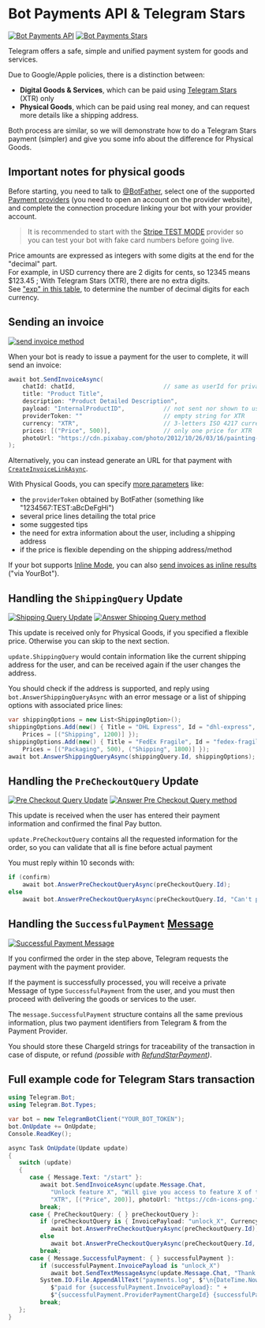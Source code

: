 # Bot Payments API & Telegram Stars

[![Bot Payments API](https://img.shields.io/badge/Bot_Payments_API-Physical_Goods_-blue.svg?style=flat-square)](https://core.telegram.org/bots/payments)
[![Bot Payments Stars](https://img.shields.io/badge/Bot_Payments_API-Digital_Goods-blue.svg?style=flat-square)](https://core.telegram.org/bots/payments)

Telegram offers a safe, simple and unified payment system for goods and services.

Due to Google/Apple policies, there is a distinction between:
- **Digital Goods & Services**, which can be paid using [Telegram Stars](https://telegram.org/blog/telegram-stars) (XTR) only
- **Physical Goods**, which can be paid using real money, and can request more details like a shipping address.

Both process are similar, so we will demonstrate how to do a Telegram Stars payment (simpler) and give you some info about the difference for Physical Goods.

## Important notes for physical goods

Before starting, you need to talk to [@BotFather](https://t.me/BotFather), select one of the supported
[Payment providers](https://core.telegram.org/bots/payments#supported-payment-providers)
(you need to open an account on the provider website), and complete the connection procedure
linking your bot with your provider account.
>It is recommended to start with the [Stripe TEST MODE](https://core.telegram.org/bots/payments#testing-payments-the-39stripe-test-mode-39-provider)
provider so you can test your bot with fake card numbers before going live.

Price amounts are expressed as integers with some digits at the end for the "decimal" part.  
For example, in USD currency there are 2 digits for cents, so 12345 means $123.45 ; With Telegram Stars (XTR), there are no extra digits.  
See ["exp" in this table](https://core.telegram.org/bots/payments/currencies.json), to determine the number of decimal digits for each currency.

## Sending an invoice
[![send invoice method](https://img.shields.io/badge/Bot_API_method-sendInvoice-blue.svg?style=flat-square)](https://core.telegram.org/bots/api#sendinvoice)

When your bot is ready to issue a payment for the user to complete, it will send an invoice:
```csharp
await bot.SendInvoiceAsync(
    chatId: chatId,                         // same as userId for private chat
    title: "Product Title",
    description: "Product Detailed Description",
    payload: "InternalProductID",           // not sent nor shown to user
    providerToken: ""                       // empty string for XTR
    currency: "XTR",                        // 3-letters ISO 4217 currency
    prices: [("Price", 500)],               // only one price for XTR
    photoUrl: "https://cdn.pixabay.com/photo/2012/10/26/03/16/painting-63186_1280.jpg",
);
```

Alternatively, you can instead generate an URL for that payment with [`CreateInvoiceLinkAsync`](https://core.telegram.org/bots/api#createinvoicelink).

With Physical Goods, you can specify [more parameters](https://core.telegram.org/bots/api#sendinvoice) like:
- the `providerToken` obtained by BotFather (something like "1234567:TEST:aBcDeFgHi")
- several price lines detailing the total price
- some suggested tips
- the need for extra information about the user, including a shipping address
- if the price is flexible depending on the shipping address/method

If your bot supports [Inline Mode](../3/inline.md), you can also [send invoices as inline results](https://core.telegram.org/bots/api#inputinvoicemessagecontent) ("via YourBot").

## Handling the `ShippingQuery` Update

[![Shipping Query Update](https://img.shields.io/badge/Bot_API_update-ShippingQuery-blue.svg?style=flat-square)](https://core.telegram.org/bots/api#shippingquery)
[![Answer Shipping Query method](https://img.shields.io/badge/Bot_API_method-answerShippingQuery-blue.svg?style=flat-square)](https://core.telegram.org/bots/api#answershippingquery)

This update is received only for Physical Goods, if you specified a flexible price.
Otherwise you can skip to the next section.

`update.ShippingQuery` would contain information like the current shipping address for the user, and can be received again if the user changes the address.

You should check if the address is supported, and reply using `bot.AnswerShippingQueryAsync` with an error message or a list of shipping options with associated price lines:
```csharp
var shippingOptions = new List<ShippingOption>();
shippingOptions.Add(new() { Title = "DHL Express", Id = "dhl-express",
    Prices = [("Shipping", 1200)] });
shippingOptions.Add(new() { Title = "FedEx Fragile", Id = "fedex-fragile",
    Prices = [("Packaging", 500), ("Shipping", 1800)] });
await bot.AnswerShippingQueryAsync(shippingQuery.Id, shippingOptions);
```

## Handling the `PreCheckoutQuery` Update

[![Pre Checkout Query Update](https://img.shields.io/badge/Bot_API_update-PreCheckoutQuery-blue.svg?style=flat-square)](https://core.telegram.org/bots/api#precheckoutquery)
[![Answer Pre Checkout Query method](https://img.shields.io/badge/Bot_API_method-answerPreCheckoutQuery-blue.svg?style=flat-square)](https://core.telegram.org/bots/api#answerprecheckoutquery)

This update is received when the user has entered their payment information and confirmed the final Pay button.

`update.PreCheckoutQuery` contains all the requested information for the order, so you can validate that all is fine before actual payment

You must reply within 10 seconds with:
```csharp
if (confirm)
    await bot.AnswerPreCheckoutQueryAsync(preCheckoutQuery.Id);
else
    await bot.AnswerPreCheckoutQueryAsync(preCheckoutQuery.Id, "Can't process your order: <REASON>");
```

## Handling the `SuccessfulPayment` <u>Message</u>

[![Successful Payment Message](https://img.shields.io/badge/Bot_API_message-SuccessfulPayment-blue.svg?style=flat-square)](https://core.telegram.org/bots/api#successfulpayment)

If you confirmed the order in the step above, Telegram requests the payment with the payment provider.

If the payment is successfully processed, you will receive a private Message of type `SuccessfulPayment` from the user, and you must then proceed with delivering the goods or services to the user.

The `message.SuccessfulPayment` structure contains all the same previous information, plus two payment identifiers from Telegram & from the Payment Provider.

You should store these ChargeId strings for traceability of the transaction in case of dispute, or refund _(possible with [RefundStarPayment](https://core.telegram.org/bots/api#refundstarpayment))_.

## Full example code for Telegram Stars transaction

```csharp
using Telegram.Bot;
using Telegram.Bot.Types;

var bot = new TelegramBotClient("YOUR_BOT_TOKEN");
bot.OnUpdate += OnUpdate;
Console.ReadKey();

async Task OnUpdate(Update update)
{
   switch (update)
   {
      case { Message.Text: "/start" }:
         await bot.SendInvoiceAsync(update.Message.Chat,
            "Unlock feature X", "Will give you access to feature X of this bot", "unlock_X", "",
            "XTR", [("Price", 200)], photoUrl: "https://cdn-icons-png.flaticon.com/512/891/891386.png");
         break;
      case { PreCheckoutQuery: { } preCheckoutQuery }:
         if (preCheckoutQuery is { InvoicePayload: "unlock_X", Currency: "XTR", TotalAmount: 200 })
            await bot.AnswerPreCheckoutQueryAsync(preCheckoutQuery.Id);
         else
            await bot.AnswerPreCheckoutQueryAsync(preCheckoutQuery.Id, "Invalid order");
         break;
      case { Message.SuccessfulPayment: { } successfulPayment }:
         if (successfulPayment.InvoicePayload is "unlock_X")
            await bot.SendTextMessageAsync(update.Message.Chat, "Thank you! Feature X is unlocked");
         System.IO.File.AppendAllText("payments.log", $"\n{DateTime.Now}: User {update.Message.From} " +
            $"paid for {successfulPayment.InvoicePayload}: " +
            $"{successfulPayment.ProviderPaymentChargeId} {successfulPayment.TelegramPaymentChargeId}");
         break;
   };
}
```